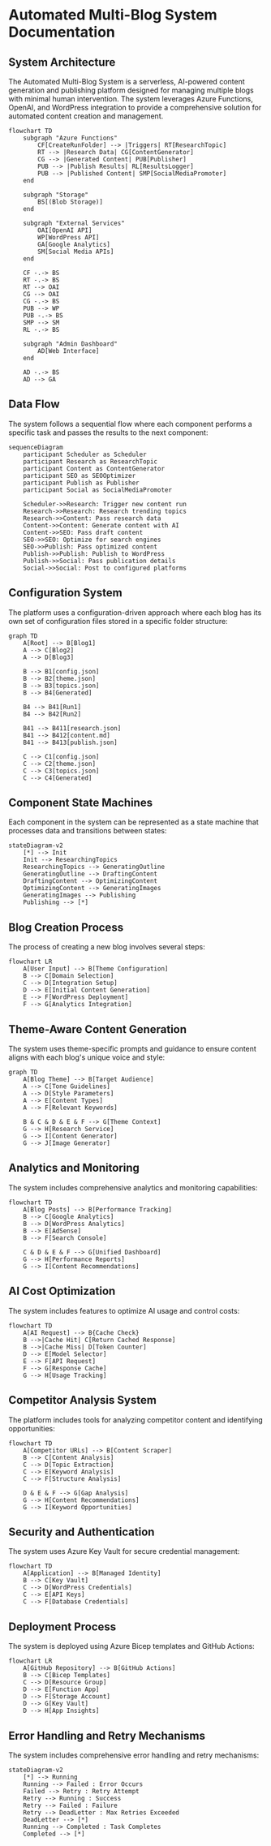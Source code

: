 # Automated Multi-Blog System Documentation

## System Architecture

The Automated Multi-Blog System is a serverless, AI-powered content generation and publishing platform designed for managing multiple blogs with minimal human intervention. The system leverages Azure Functions, OpenAI, and WordPress integration to provide a comprehensive solution for automated content creation and management.

```mermaid
flowchart TD
    subgraph "Azure Functions"
        CF[CreateRunFolder] --> |Triggers| RT[ResearchTopic]
        RT --> |Research Data| CG[ContentGenerator]
        CG --> |Generated Content| PUB[Publisher]
        PUB --> |Publish Results| RL[ResultsLogger]
        PUB --> |Published Content| SMP[SocialMediaPromoter]
    end

    subgraph "Storage"
        BS[(Blob Storage)]
    end

    subgraph "External Services"
        OAI[OpenAI API]
        WP[WordPress API]
        GA[Google Analytics]
        SM[Social Media APIs]
    end

    CF -.-> BS
    RT -.-> BS
    RT --> OAI
    CG --> OAI
    CG -.-> BS
    PUB --> WP
    PUB -.-> BS
    SMP --> SM
    RL -.-> BS
    
    subgraph "Admin Dashboard"
        AD[Web Interface]
    end
    
    AD -.-> BS
    AD --> GA
```

## Data Flow

The system follows a sequential flow where each component performs a specific task and passes the results to the next component:

```mermaid
sequenceDiagram
    participant Scheduler as Scheduler
    participant Research as ResearchTopic
    participant Content as ContentGenerator
    participant SEO as SEOOptimizer
    participant Publish as Publisher
    participant Social as SocialMediaPromoter
    
    Scheduler->>Research: Trigger new content run
    Research->>Research: Research trending topics
    Research->>Content: Pass research data
    Content->>Content: Generate content with AI
    Content->>SEO: Pass draft content
    SEO->>SEO: Optimize for search engines
    SEO->>Publish: Pass optimized content
    Publish->>Publish: Publish to WordPress
    Publish->>Social: Pass publication details
    Social->>Social: Post to configured platforms
```

## Configuration System

The platform uses a configuration-driven approach where each blog has its own set of configuration files stored in a specific folder structure:

```mermaid
graph TD
    A[Root] --> B[Blog1]
    A --> C[Blog2]
    A --> D[Blog3]
    
    B --> B1[config.json]
    B --> B2[theme.json]
    B --> B3[topics.json]
    B --> B4[Generated]
    
    B4 --> B41[Run1]
    B4 --> B42[Run2]
    
    B41 --> B411[research.json]
    B41 --> B412[content.md]
    B41 --> B413[publish.json]
    
    C --> C1[config.json]
    C --> C2[theme.json]
    C --> C3[topics.json]
    C --> C4[Generated]
```

## Component State Machines

Each component in the system can be represented as a state machine that processes data and transitions between states:

```mermaid
stateDiagram-v2
    [*] --> Init
    Init --> ResearchingTopics
    ResearchingTopics --> GeneratingOutline
    GeneratingOutline --> DraftingContent
    DraftingContent --> OptimizingContent
    OptimizingContent --> GeneratingImages
    GeneratingImages --> Publishing
    Publishing --> [*]
```

## Blog Creation Process

The process of creating a new blog involves several steps:

```mermaid
flowchart LR
    A[User Input] --> B[Theme Configuration]
    B --> C[Domain Selection]
    C --> D[Integration Setup]
    D --> E[Initial Content Generation]
    E --> F[WordPress Deployment]
    F --> G[Analytics Integration]
```

## Theme-Aware Content Generation

The system uses theme-specific prompts and guidance to ensure content aligns with each blog's unique voice and style:

```mermaid
graph TD
    A[Blog Theme] --> B[Target Audience]
    A --> C[Tone Guidelines]
    A --> D[Style Parameters]
    A --> E[Content Types]
    A --> F[Relevant Keywords]
    
    B & C & D & E & F --> G[Theme Context]
    G --> H[Research Service]
    G --> I[Content Generator]
    G --> J[Image Generator]
```

## Analytics and Monitoring

The system includes comprehensive analytics and monitoring capabilities:

```mermaid
flowchart TD
    A[Blog Posts] --> B[Performance Tracking]
    B --> C[Google Analytics]
    B --> D[WordPress Analytics]
    B --> E[AdSense]
    B --> F[Search Console]
    
    C & D & E & F --> G[Unified Dashboard]
    G --> H[Performance Reports]
    G --> I[Content Recommendations]
```

## AI Cost Optimization

The system includes features to optimize AI usage and control costs:

```mermaid
flowchart TD
    A[AI Request] --> B{Cache Check}
    B -->|Cache Hit| C[Return Cached Response]
    B -->|Cache Miss| D[Token Counter]
    D --> E[Model Selector]
    E --> F[API Request]
    F --> G[Response Cache]
    G --> H[Usage Tracking]
```

## Competitor Analysis System

The platform includes tools for analyzing competitor content and identifying opportunities:

```mermaid
flowchart TD
    A[Competitor URLs] --> B[Content Scraper]
    B --> C[Content Analysis]
    C --> D[Topic Extraction]
    C --> E[Keyword Analysis]
    C --> F[Structure Analysis]
    
    D & E & F --> G[Gap Analysis]
    G --> H[Content Recommendations]
    G --> I[Keyword Opportunities]
```

## Security and Authentication

The system uses Azure Key Vault for secure credential management:

```mermaid
flowchart TD
    A[Application] --> B[Managed Identity]
    B --> C[Key Vault]
    C --> D[WordPress Credentials]
    C --> E[API Keys]
    C --> F[Database Credentials]
```

## Deployment Process

The system is deployed using Azure Bicep templates and GitHub Actions:

```mermaid
flowchart LR
    A[GitHub Repository] --> B[GitHub Actions]
    B --> C[Bicep Templates]
    C --> D[Resource Group]
    D --> E[Function App]
    D --> F[Storage Account]
    D --> G[Key Vault]
    D --> H[App Insights]
```

## Error Handling and Retry Mechanisms

The system includes comprehensive error handling and retry mechanisms:

```mermaid
stateDiagram-v2
    [*] --> Running
    Running --> Failed : Error Occurs
    Failed --> Retry : Retry Attempt
    Retry --> Running : Success
    Retry --> Failed : Failure
    Retry --> DeadLetter : Max Retries Exceeded
    DeadLetter --> [*]
    Running --> Completed : Task Completes
    Completed --> [*]
```
